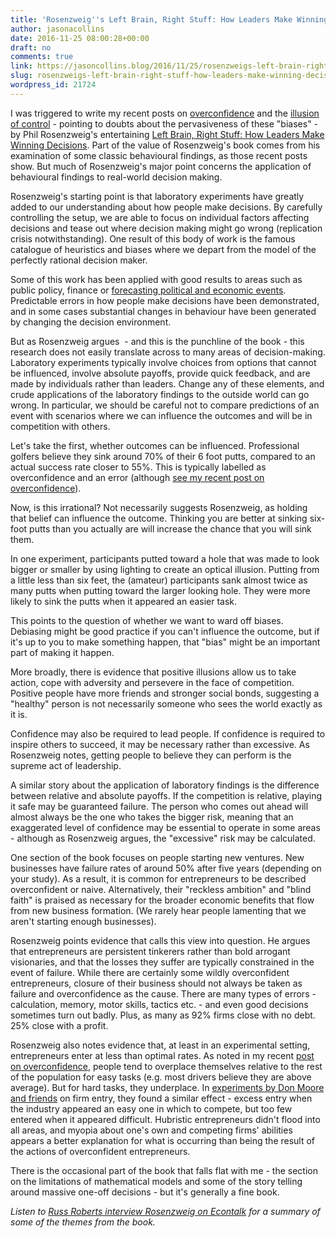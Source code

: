 ```yaml
---
title: 'Rosenzweig''s Left Brain, Right Stuff: How Leaders Make Winning Decisions'
author: jasonacollins
date: 2016-11-25 08:00:28+00:00
draft: no
comments: true
link: https://jasoncollins.blog/2016/11/25/rosenzweigs-left-brain-right-stuff-how-leaders-make-winning-decisions/
slug: rosenzweigs-left-brain-right-stuff-how-leaders-make-winning-decisions
wordpress_id: 21724
---
```


I was triggered to write my recent posts on [overconfidence](https://jasoncollins.blog/2016/11/18/overconfident-about-overconfidence/) and the [illusion of control](https://jasoncollins.blog/2016/11/21/the-illusion-of-the-illusion-of-control/) - pointing to doubts about the pervasiveness of these "biases" - by Phil Rosenzweig's entertaining [Left Brain, Right Stuff: How Leaders Make Winning Decisions](http://amzn.to/2fLd8WI). Part of the value of Rosenzweig's book comes from his examination of some classic behavioural findings, as those recent posts show. But much of Rosenzweig's major point concerns the application of behavioural findings to real-world decision making.

Rosenzweig's starting point is that laboratory experiments have greatly added to our understanding about how people make decisions. By carefully controlling the setup, we are able to focus on individual factors affecting decisions and tease out where decision making might go wrong (replication crisis notwithstanding). One result of this body of work is the famous catalogue of heuristics and biases where we depart from the model of the perfectly rational decision maker.

Some of this work has been applied with good results to areas such as public policy, finance or [forecasting political and economic events](https://jasoncollins.blog/2016/09/12/tetlock-and-gardners-superforecasting-the-art-and-science-of-prediction/). Predictable errors in how people make decisions have been demonstrated, and in some cases substantial changes in behaviour have been generated by changing the decision environment.

But as Rosenzweig argues  - and this is the punchline of the book - this research does not easily translate across to many areas of decision-making. Laboratory experiments typically involve choices from options that cannot be influenced, involve absolute payoffs, provide quick feedback, and are made by individuals rather than leaders. Change any of these elements, and crude applications of the laboratory findings to the outside world can go wrong. In particular, we should be careful not to compare predictions of an event with scenarios where we can influence the outcomes and will be in competition with others.

Let's take the first, whether outcomes can be influenced. Professional golfers believe they sink around 70% of their 6 foot putts, compared to an actual success rate closer to 55%. This is typically labelled as overconfidence and an error (although [see my recent post on overconfidence](https://jasoncollins.blog/2016/11/18/overconfident-about-overconfidence/)).

Now, is this irrational? Not necessarily suggests Rosenzweig, as holding that belief can influence the outcome. Thinking you are better at sinking six-foot putts than you actually are will increase the chance that you will sink them.

In one experiment, participants putted toward a hole that was made to look bigger or smaller by using lighting to create an optical illusion. Putting from a little less than six feet, the (amateur) participants sank almost twice as many putts when putting toward the larger looking hole. They were more likely to sink the putts when it appeared an easier task.

This points to the question of whether we want to ward off biases. Debiasing might be good practice if you can't influence the outcome, but if it's up to you to make something happen, that "bias" might be an important part of making it happen.

More broadly, there is evidence that positive illusions allow us to take action, cope with adversity and persevere in the face of competition. Positive people have more friends and stronger social bonds, suggesting a "healthy" person is not necessarily someone who sees the world exactly as it is.

Confidence may also be required to lead people. If confidence is required to inspire others to succeed, it may be necessary rather than excessive. As Rosenzweig notes, getting people to believe they can perform is the supreme act of leadership.

A similar story about the application of laboratory findings is the difference between relative and absolute payoffs. If the competition is relative, playing it safe may be guaranteed failure. The person who comes out ahead will almost always be the one who takes the bigger risk, meaning that an exaggerated level of confidence may be essential to operate in some areas - although as Rosenzweig argues, the "excessive" risk may be calculated.

One section of the book focuses on people starting new ventures. New businesses have failure rates of around 50% after five years (depending on your study). As a result, it is common for entrepreneurs to be described overconfident or naive. Alternatively, their "reckless ambition" and "blind faith" is praised as necessary for the broader economic benefits that flow from new business formation. (We rarely hear people lamenting that we aren't starting enough businesses).

Rosenzweig points evidence that calls this view into question. He argues that  entrepreneurs are persistent tinkerers rather than bold arrogant visionaries, and that the losses they suffer are typically constrained in the event of failure. While there are certainly some wildly overconfident entrepreneurs, closure of their business should not always be taken as failure and overconfidence as the cause. There are many types of errors - calculation, memory, motor skills, tactics etc. - and even good decisions sometimes turn out badly. Plus, as many as 92% firms close with no debt. 25% close with a profit.

Rosenzweig also notes evidence that, at least in an experimental setting, entrepreneurs enter at less than optimal rates. As noted in my recent [post on overconfidence](https://jasoncollins.blog/2016/11/18/overconfident-about-overconfidence/), people tend to overplace themselves relative to the rest of the population for easy tasks (e.g. most drivers believe they are above average). But for hard tasks, they underplace. In [experiments by Don Moore and friends](http://doi.org/10.1287/orsc.1060.0243) on firm entry, they found a similar effect - excess entry when the industry appeared an easy one in which to compete, but too few entered when it appeared difficult. Hubristic entrepreneurs didn't flood into all areas, and myopia about one's own and competing firms' abilities appears a better explanation for what is occurring than being the result of the actions of overconfident entrepreneurs.

There is the occasional part of the book that falls flat with me - the section on the limitations of mathematical models and some of the story telling around massive one-off decisions - but it's generally a fine book.

*Listen to [Russ Roberts interview Rosenzweig on Econtalk](http://www.econtalk.org/archives/2015/04/phil_rosenzweig.html) for a summary of some of the themes from the book.*
